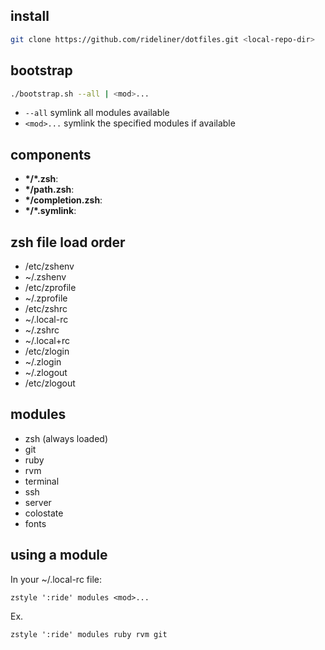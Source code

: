 
## install

```sh
git clone https://github.com/rideliner/dotfiles.git <local-repo-dir>
```

## bootstrap

```sh
./bootstrap.sh --all | <mod>...
```

- `--all`
  symlink all modules available
- `<mod>...`
  symlink the specified modules if available

## components

- **\*/*\.zsh**:
- **\*/path.zsh**:
- **\*/completion.zsh**:
- **\*/\*.symlink**:

## zsh file load order
- /etc/zshenv
- ~/.zshenv
- /etc/zprofile
- ~/.zprofile
- /etc/zshrc
- ~/.local-rc
- ~/.zshrc
- ~/.local+rc
- /etc/zlogin
- ~/.zlogin
- ~/.zlogout
- /etc/zlogout

## modules
- zsh (always loaded)
- git
- ruby
- rvm
- terminal
- ssh
- server
- colostate
- fonts

## using a module
In your ~/.local-rc file:

    zstyle ':ride' modules <mod>...

Ex.

    zstyle ':ride' modules ruby rvm git

